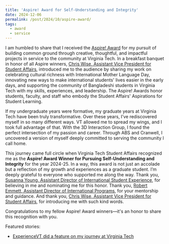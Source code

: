 ```yaml
---
title: 'Aspire! Award for Self-Understanding and Integrity'
date: 2024-12-06
permalink: /post/2024/10/aspire-award/
tags:
  - award
  - service
---
```


I am humbled to share that I received the [Aspire! Award](https://experience.vt.edu/aspire.html) for my pursuit of building common ground through creative, thoughtful, and impactful projects in service to the community at Virginia Tech. In a breakfast banquet in honor of all Aspire winners, [Chris Wise, Assistant Vice President for Student Affairs](https://students.vt.edu/leadership/Chris_Wise.html), introduced me to the audience by sharing my work on celebrating cultural richness with International Mother Language Day, innovating new ways to make international students' lives easier in the early days, and supporting the community of Bangladeshi students in Virginia Tech with my skills, experiences, and leadership. The Aspire! Awards honor students, faculty, and staff who embody the Student Affairs' Aspirations for Student Learning.

If my undergraduate years were formative, my graduate years at Virginia Tech have been truly transformative. Over these years, I’ve rediscovered myself in so many different ways. VT allowed me to spread my wings, and I took full advantage of that. With the 3D Interaction Group, I found the perfect intersection of my passion and career. Through ABS and Cranwell, I uncovered a version of myself deeply committed to serving the community I call home.

This journey came full circle when Virginia Tech Student Affairs recognized me as the <b>Aspire! Award Winner for Pursuing Self-Understanding and Integrity</b> for the year 2024-25. In a way, this award is not just an accolade but a reflection of my growth and experiences as a graduate student. I’m deeply grateful to everyone who supported me along the way. Thank you, [Susanna Young, Assistant Director of International Student Experience](https://international.vt.edu/about/cranwellteam/Susanna_Young.html), for believing in me and nominating me for this honor. Thank you, [Robert Emmett, Assistant Director of International Programs](https://international.vt.edu/about/cranwellteam/robert-emmett.html), for your mentorship and guidance. And thank you, [Chris Wise, Assistant Vice President for Student Affairs](https://students.vt.edu/leadership/Chris_Wise.html), for introducing me with such kind words.

Congratulations to my fellow Aspire! Award winners—it's an honor to share this recognition with you.

Featured stories:
* [ExperienceVT did a feature on my journey at Virginia Tech](https://experience.vt.edu/2017/Ibrahim_Tahmid.html)
